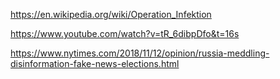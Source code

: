 
https://en.wikipedia.org/wiki/Operation_Infektion

https://www.youtube.com/watch?v=tR_6dibpDfo&t=16s

https://www.nytimes.com/2018/11/12/opinion/russia-meddling-disinformation-fake-news-elections.html